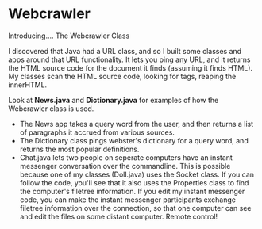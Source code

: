 # Webcrawler
Introducing.... The Webcrawler Class 

I discovered that Java had a URL class, and so I built some classes and apps around that URL functionality. It lets you ping any URL, and it returns the HTML source code for the document it finds (assuming it finds HTML). My classes scan the HTML source code, looking for tags, reaping the innerHTML. 

Look at **News.java** and **Dictionary.java** for examples of how the Webcrawler class is used. 
 - The News app takes a query word from the user, and then returns a list of paragraphs it accrued from various sources. 
 - The Dictionary class pings webster's dictionary for a query word, and returns the most popular definitions.
 - Chat.java lets two people on seperate computers have an instant messenger conversation over the commandline.
This is possible because one of my classes (Doll.java) uses the Socket class. If you can follow the code, you'll see that it also uses the Properties class to find the computer's filetree information. If you edit my instant messenger code, you can make the instant messenger participants exchange filetree information over the connection, so that one computer can see and edit the files on some distant computer. Remote control!
